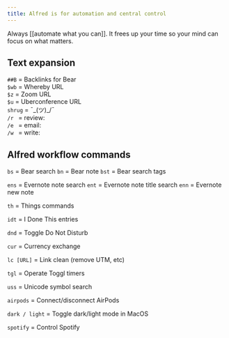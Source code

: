 ```yaml
---
title: Alfred is for automation and central control
---
```

Always [[automate what you can]]. It frees up your time so your mind can focus on what matters.

## Text expansion
`##B` = Backlinks for Bear<br>
`$wb` = Whereby URL<br>
`$z` = Zoom URL<br>
`$u` = Uberconference URL<br>
`shrug` = ¯\_(ツ)_/¯<br>
`/r ` = review:<br>
`/e ` = email:<br>
`/w ` = write: <br>

## Alfred workflow commands
`bs` = Bear search
`bn` = Bear note
`bst` = Bear search tags

`ens` = Evernote note search
`ent` = Evernote note title search
`enn` = Evernote new note

`th` = Things commands

`idt` = I Done This entries

`dnd` = Toggle Do Not Disturb

`cur` = Currency exchange

`lc [URL]` = Link clean (remove UTM, etc)

`tgl` = Operate Toggl timers

`uss` = Unicode symbol search

`airpods` = Connect/disconnect AirPods

`dark / light` = Toggle dark/light mode in MacOS

`spotify` = Control Spotify
